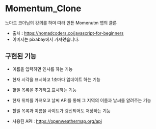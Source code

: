 # Momentum_Clone

노마드 코더님의 강의를 하며 따라 만든 Momenutm 앱의 클론

- 출처 : <https://nomadcoders.co/javascript-for-beginners>
- 이미지는 pixabay에서 가져왔습니다.

## 구현된 기능

- 이름을 입력하면 인사를 하는 기능
- 현재 시각을 표시하고 1초마다 업데이트 하는 기능
- 할일 목록을 추가하고 표시하는 기능
- 현재 위치를 가져오고 날씨 API를 통해 그 지역의 이름과 날씨를 알려주는 기능
- 할일 목록과 이름을 사이트가 갱신되어도 저장하는 기능

- 사용된 API : <https://openweathermap.org/api>
